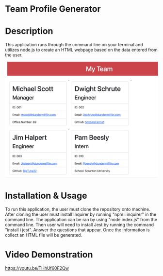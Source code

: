 # Team Profile Generator

# Description
This application runs through the command line on your terminal and utilizes node.js to create an HTML webpage based on the data entered from the user.

![screenshot](Assets/Images/Screenshot%202023-03-01%20at%202.10.16%20PM.png)

# Installation & Usage
To run this application, the user must clone the repository onto machine. After cloning the user must install Inquirer by running "npm i inquirer" in the command line. The application can be ran by using "node index.js" from the command line. Then user will need to install Jest by running the command "install i jest". Answer the questions that appear. Once the information is collect an HTML file will be generated.

# Video Demonstration
https://youtu.be/THhUf60F2Qw